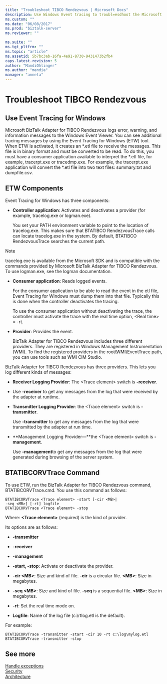 ```yaml
---
title: "Troubleshoot TIBCO Rendezvous | Microsoft Docs"
description: Use Windows Event tracing to troubl=esdhoot the Microsoft BizTalk Adapter for TIBCO Rendezvous in BizTalk Server
ms.custom: ""
ms.date: "06/08/2017"
ms.prod: "biztalk-server"
ms.reviewer: ""

ms.suite: ""
ms.tgt_pltfrm: ""
ms.topic: "article"
ms.assetid: 5b7bc3ab-16fa-4e91-8730-9431473b2fb4
caps.latest.revision: 5
author: "MandiOhlinger"
ms.author: "mandia"
manager: "anneta"
---
```

# Troubleshoot TIBCO Rendezvous
  
## Use Event Tracing for Windows
Microsoft BizTalk Adapter for TIBCO Rendezvous logs error, warning, and information messages to the Windows Event Viewer. You can see additional tracing messages by using the Event Tracing for Windows (ETW) tool. When ETW is activated, it creates an *.etl file to receive the messages. This file is in binary format and must be converted to be read. To do this, you must have a consumer application available to interpret the \*.etl file, for example, tracerpt.exe or tracedmp.exe. For example, the tracerpt.exe application will convert the \*.etl file into two text files: summary.txt and dumpfile.csv.  
  
## ETW Components  
 Event Tracing for Windows has three components:  
  
-   **Controller application**: Activates and deactivates a provider (for example, tracelog.exe or logman.exe).  
  
     You set your PATH environment variable to point to the location of tracelog.exe. This makes sure that BTATIBCO RendezvousTrace calls can locate tracelog.exe in the system. By default, BTATIBCO RendezvousTrace searches the current path.  
  
> [!NOTE]
>  tracelog.exe is available from the Microsoft SDK and is compatible with the commands provided by Microsoft BizTalk Adapter for TIBCO Rendezvous. To use logman.exe, see the logman documentation.  
  
-   **Consumer application**: Reads logged events.  
  
     For the consumer application to be able to read the event in the etl file, Event Tracing for Windows must dump them into that file. Typically this is done when the controller deactivates the tracing.  
  
     To use the consumer application without deactivating the trace, the controller must activate the trace with the real time option, \<Real time\> = -rt.  
  
-   **Provider**: Provides the event.  
  
     BizTalk Adapter for TIBCO Rendezvous includes three different providers. They are registered in Windows Management Instrumentation (WMI). To find the registered providers in the root\WMI\EventTrace path, you can use tools such as WMI CIM Studio.  
  
 BizTalk Adapter for TIBCO Rendezvous has three providers. This lets you log different kinds of messages:  
  
-   **Receiver Logging Provider**: The \<Trace element\> switch is **-receiver**.  
  
-   Use **-receiver** to get any messages from the log that were received by the adapter at runtime.  
  
-   **Transmitter Logging Provider**: the \<Trace element\> switch is **-transmitter**.  
  
     Use **-transmitter** to get any messages from the log that were transmitted by the adapter at run time.  
  
-   **Management Logging Provider—**the \<Trace element\> switch is **-management**.  
  
     Use **-management**to get any messages from the log that were generated during browsing of the server system.  
  
## BTATIBCORVTrace Command  
 To use ETW, run the BizTalk Adapter for TIBCO Rendezvous command, BTATIBCORVTrace.cmd. You use this command as follows:  
  
```  
BTATIBCORVTrace <Trace element> -start [-cir <MB>|   
-seq <MB>] [-rt] logfile  
BTATIBCORVTrace <Trace element> -stop  
```  
  
 Where: **\<Trace element\>** (required) is the kind of provider.  
  
 Its options are as follows:  
  
-   **-transmitter**  
  
-   **-receiver**  
  
-   **-management**  
  
-   **-start, -stop**: Activate or deactivate the provider.  
  
-   **-cir \<MB\>**: Size and kind of file. **-cir** is a circular file. **\<MB\>**: Size in megabytes.  
  
-   **-seq \<MB\>**: Size and kind of file. **-seq** is a sequential file. **\<MB\>**: Size in megabytes.  
  
-   **-rt**: Set the real time mode on.  
  
-   **Logfile**: Name of the log file (c:\rtlog.etl is the default).  
  
 For example:  
  
```  
BTATIBCORVTrace -transmitter -start -cir 10 -rt c:\log\mylog.etl  
BTATIBCORVTrace -transmitter -stop  
```  
## See more
[Handle exceptions](../core/using-biztalk-server-exception-handling4.md)  
[Security](../core/security-in-biztalk-adapter-for-tibco-rendezvous.md)  
[Architecture](../core/architecture-of-biztalk-adapter-for-tibco-rendezvous.md)